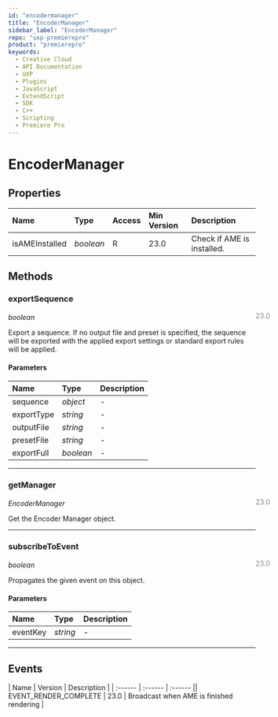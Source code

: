 ```yaml
---
id: "encodermanager"
title: "EncoderManager"
sidebar_label: "EncoderManager"
repo: "uxp-premierepro"
product: "premierepro"
keywords:
  - Creative Cloud
  - API Documentation
  - UXP
  - Plugins
  - JavaScript
  - ExtendScript
  - SDK
  - C++
  - Scripting
  - Premiere Pro
---
```


# EncoderManager  

## Properties

| Name | Type | Access | Min Version | Description |
| :------ | :------ | :------ | :------ | :------ |
| isAMEInstalled | *boolean* | R | 23.0 | Check if AME is installed. |

## Methods

### exportSequence

<span class="minversion" style="display: block; margin-bottom: -1em; margin-left: 36em; float:left; opacity:0.5;">23.0</span>

*boolean*
  
Export a sequence. If no output file and preset is specified, the sequence will be exported with the applied export settings or standard export rules will be applied.

#### Parameters

| Name | Type | Description |
| :------ | :------ | :------ |
| sequence | *object* | - |
| exportType | *string* | - |
| outputFile | *string* | - |
| presetFile | *string* | - |
| exportFull | *boolean* | - |

___

### getManager

<span class="minversion" style="display: block; margin-bottom: -1em; margin-left: 36em; float:left; opacity:0.5;">23.0</span>

*EncoderManager*
  
Get the Encoder Manager object.

___

### subscribeToEvent

<span class="minversion" style="display: block; margin-bottom: -1em; margin-left: 36em; float:left; opacity:0.5;">23.0</span>

*boolean*
  
Propagates the given event on this object.

#### Parameters

| Name | Type | Description |
| :------ | :------ | :------ |
| eventKey | *string* | - |

___

## Events

| Name | Version | Description |
| :------ | :------ | :------ || EVENT_RENDER_COMPLETE | 23.0 | Broadcast when AME is finished rendering |
